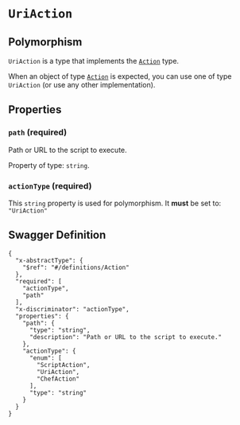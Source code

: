 # `UriAction` #



## Polymorphism ##

`UriAction` is a type that implements the [`Action`](./../definitions/Action.mkd) type.

When an object of type [`Action`](./../definitions/Action.mkd) is expected, you can use one of type `UriAction`
(or use any other implementation).




## Properties ##

### `path` (required) ###

Path or URL to the script to execute.


Property of type: `string`.




### `actionType` (required) ###




This `string` property is used for polymorphism. It **must** be set to: `"UriAction"`





## Swagger Definition ##

    {
      "x-abstractType": {
        "$ref": "#/definitions/Action"
      }, 
      "required": [
        "actionType", 
        "path"
      ], 
      "x-discriminator": "actionType", 
      "properties": {
        "path": {
          "type": "string", 
          "description": "Path or URL to the script to execute."
        }, 
        "actionType": {
          "enum": [
            "ScriptAction", 
            "UriAction", 
            "ChefAction"
          ], 
          "type": "string"
        }
      }
    }
